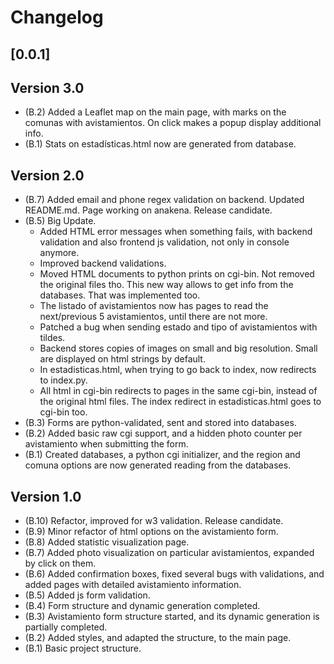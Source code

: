 Changelog
=========
## [0.0.1]

Version 3.0
-----------
- (B.2) Added a Leaflet map on the main page, with marks on the comunas with avistamientos.
  On click makes a popup display additional info.
- (B.1) Stats on estadísticas.html now are generated from database. 

Version 2.0
-----------
- (B.7) Added email and phone regex validation on backend. Updated README.md. Page working on anakena. Release candidate.
- (B.5) Big Update.
  * Added HTML error messages when something fails, with backend validation and also frontend js validation, not only in console anymore.
  * Improved backend validations.
  * Moved HTML documents to python prints on cgi-bin. Not removed the original files tho. This new way allows to get info from the databases. That was implemented too.
  * The listado of avistamientos now has pages to read the next/previous 5 avistamientos, until there are not more.
  * Patched a bug when sending estado and tipo of avistamientos with tildes.
  * Backend stores copies of images on small and big resolution. Small are displayed on html strings by default.
  * In estadisticas.html, when trying to go back to index, now redirects to index.py.
  * All html in cgi-bin redirects to pages in the same cgi-bin, instead of the original html files. 
    The index redirect in estadisticas.html goes to cgi-bin too.
- (B.3) Forms are python-validated, sent and stored into databases.
- (B.2) Added basic raw cgi support, and a hidden photo counter per avistamiento when submitting the form.
- (B.1) Created databases, a python cgi initializer, 
  and the region and comuna options are now generated reading from the databases. 

Version 1.0
-----------
- (B.10) Refactor, improved for w3 validation. Release candidate.
- (B.9) Minor refactor of html options on the avistamiento form.
- (B.8) Added statistic visualization page.
- (B.7) Added photo visualization on particular avistamientos, expanded by click on them.
- (B.6) Added confirmation boxes, fixed several bugs with validations, and added pages with detailed avistamiento information.
- (B.5) Added js form validation.
- (B.4) Form structure and dynamic generation completed.
- (B.3) Avistamiento form structure started, and its dynamic generation is partially completed.
- (B.2) Added styles, and adapted the structure, to the main page.
- (B.1) Basic project structure.